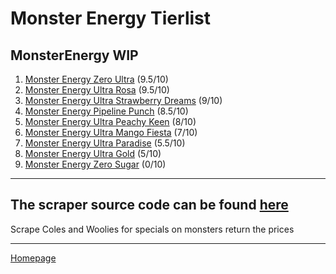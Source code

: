 # Monster Energy Tierlist

## MonsterEnergy WIP

1. [Monster Energy Zero Ultra](https://www.woolworths.com.au/shop/productdetails/489787/monster-energy-ultra-can) (9.5/10)
2. [Monster Energy Ultra Rosa](https://www.woolworths.com.au/shop/productdetails/124312/monster-energy-ultra-rosa-can) (9.5/10)
3. [Monster Energy Ultra Strawberry Dreams](https://www.coles.com.au/product/monster-energy-drink-ultra-strawberry-can-500ml-7717127) (9/10)
4. [Monster Energy Pipeline Punch](https://www.coles.com.au/product/monster-pipeline-punch-can-500ml-3511469) (8.5/10)
5. [Monster Energy Ultra Peachy Keen](https://www.woolworths.com.au/shop/productdetails/391929/monster-ultra-peachy-keen-energy-drink) (8/10)
6. [Monster Energy Ultra Mango Fiesta](https://www.woolworths.com.au/shop/productdetails/174492/monster-energy-drink-ultra-fiesta-mango-flavour) (7/10)
7. [Monster Energy Ultra Paradise](https://www.woolworths.com.au/shop/productdetails/62911/monster-energy-ultra-paradise-can) (5.5/10)
8. [Monster Energy Ultra Gold](https://www.woolworths.com.au/shop/productdetails/220971/monster-energy-ultra-gold) (5/10)
9. [Monster Energy Zero Sugar](https://www.coles.com.au/product/monster-energy-drink-zero-sugar-can-500ml-7717116) (0/10)

---

## The scraper source code can be found [here](https://github.com/JTrenerry/MonsterEnergy)

Scrape Coles and Woolies for specials on monsters return the prices

---

[Homepage](https://jtrenerry.github.io/)
